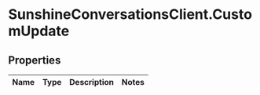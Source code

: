 # SunshineConversationsClient.CustomUpdate

## Properties

Name | Type | Description | Notes
------------ | ------------- | ------------- | -------------


